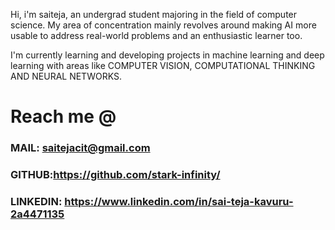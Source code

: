 Hi, i'm saiteja, an undergrad student majoring in the field of computer science. My area of concentration mainly revolves around making AI more usable to address real-world problems and an enthusiastic learner too.

I'm currently learning and developing projects in machine learning and deep learning with areas like COMPUTER VISION, COMPUTATIONAL THINKING  AND NEURAL NETWORKS.

# Reach me @
 
### MAIL: saitejacit@gmail.com
### GITHUB:https://github.com/stark-infinity/
### LINKEDIN: https://www.linkedin.com/in/sai-teja-kavuru-2a4471135
